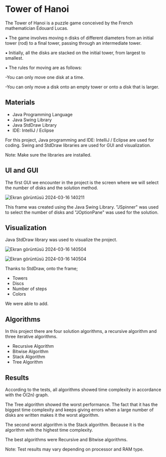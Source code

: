 # Tower of Hanoi

The Tower of Hanoi is a puzzle game conceived by the French mathematician Édouard Lucas.

▪  The game involves moving n disks of different diameters from an initial tower (rod) to a final tower, passing through an intermediate tower.

▪  Initially, all the disks are stacked on the initial tower, from largest to smallest.

▪ The rules for moving are as follows:

  -You can only move one disk at a time.
  
  -You can only move a disk onto an empty tower or onto a disk that is larger.

## Materials
- Java Programming Language
- Java Swing Library
- Java StdDraw Library
- IDE: IntelliJ / Eclipse
  
For this project, Java programming and IDE: IntelliJ / Eclipse are used for coding. Swing and StdDraw libraries are used for GUI and visualization.

Note: Make sure the libraries are installed.

## UI and GUI

The first GUI we encounter in the project is the screen where we will select the number of disks and the solution method.

![Ekran görüntüsü 2024-03-16 140211](https://github.com/OzgunGultekin/Tower-of-Hanoi-/assets/153070257/9a7040b6-f308-43f6-9c7c-f0c078787650)

This frame was created using the Java Swing Library. "JSpinner" was used to select the number of disks and "JOptionPane" was used for the solution.

## Visualization 
Java StdDraw library was used to visualize the project.

![Ekran görüntüsü 2024-03-16 140504](https://github.com/OzgunGultekin/Tower-of-Hanoi-/assets/153070257/7143cca8-c687-4648-8dbe-10c5d3a10827)

![Ekran görüntüsü 2024-03-16 140504](https://github.com/OzgunGultekin/Tower-of-Hanoi-/assets/153070257/3b78e72e-af1f-4af4-b29e-cf10c103ab3a)

Thanks to StdDraw, onto the frame;

- Towers
- Discs
- Number of steps
- Colors
  
We were able to add.

## Algorithms 

In this project there are four solution algorithms, a recursive algorithm and three iterative algorithms.

- Recursive Algorithm
- Bitwise Algorithm
- Stack Algorithm
- Tree Algorithm

## Results

According to the tests, all algorithms showed time complexity in accordance with the O(2n) graph.

The Tree algorithm showed the worst performance. The fact that it has the biggest time complexity and keeps giving errors when a large number of disks are written makes it the worst algorithm.

The second worst algorithm is the Stack algorithm. Because it is the algorithm with the highest time complexity.

The best algorithms were Recursive and Bitwise algorithms.

Note: Test results may vary depending on processor and RAM type.



